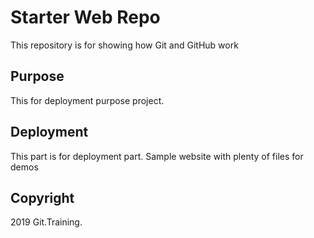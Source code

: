 # Starter Web Repo

This repository is for showing how Git and GitHub work

## Purpose

This for deployment purpose project.
## Deployment

This part is for deployment part.
Sample website with plenty of files for demos

## Copyright

2019 Git.Training.